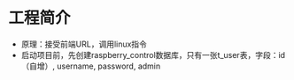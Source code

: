 # 工程简介
- 原理：接受前端URL，调用linux指令
- 启动项目前，先创建raspberry_control数据库，只有一张t_user表，字段：id（自增）, username, password, admin
